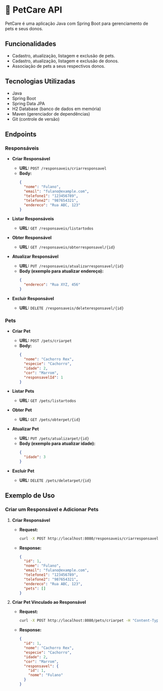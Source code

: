 # 🐾 PetCare API

PetCare é uma aplicação Java com Spring Boot para gerenciamento de pets e seus donos.

## Funcionalidades

- Cadastro, atualização, listagem e exclusão de pets.
- Cadastro, atualização, listagem e exclusão de donos.
- Associação de pets a seus respectivos donos.

## Tecnologias Utilizadas

- Java
- Spring Boot
- Spring Data JPA
- H2 Database (banco de dados em memória)
- Maven (gerenciador de dependências)
- Git (controle de versão)

## Endpoints

### Responsáveis

- **Criar Responsável**
  - **URL:** `POST /responsaveis/criarresponsavel`
  - **Body:**
    ```json
    {
      "nome": "Fulano",
      "email": "fulano@example.com",
      "telefone1": "123456789",
      "telefone2": "987654321",
      "endereco": "Rua ABC, 123"
    }
    ```

- **Listar Responsáveis**
  - **URL:** `GET /responsaveis/listartodos`

- **Obter Responsável**
  - **URL:** `GET /responsaveis/obterresponsavel/{id}`

- **Atualizar Responsável**
  - **URL:** `PUT /responsaveis/atualizarresponsavel/{id}`
  - **Body (exemplo para atualizar endereço):**
    ```json
    {
      "endereco": "Rua XYZ, 456"
    }
    ```

- **Excluir Responsável**
  - **URL:** `DELETE /responsaveis/deleteresponsavel/{id}`

### Pets

- **Criar Pet**
  - **URL:** `POST /pets/criarpet`
  - **Body:**
    ```json
    {
      "nome": "Cachorro Rex",
      "especie": "Cachorro",
      "idade": 2,
      "cor": "Marrom",
      "responsavelId": 1
    }
    ```

- **Listar Pets**
  - **URL:** `GET /pets/listartodos`

- **Obter Pet**
  - **URL:** `GET /pets/obterpet/{id}`

- **Atualizar Pet**
  - **URL:** `PUT /pets/atualizarpet/{id}`
  - **Body (exemplo para atualizar idade):**
    ```json
    {
      "idade": 3
    }
    ```

- **Excluir Pet**
  - **URL:** `DELETE /pets/deletarpet/{id}`

## Exemplo de Uso

### Criar um Responsável e Adicionar Pets

1. **Criar Responsável**
   - **Request:**
     ```sh
     curl -X POST http://localhost:8080/responsaveis/criarresponsavel -H "Content-Type: application/json" -d '{"nome": "Fulano", "email": "fulano@example.com", "telefone1": "123456789", "telefone2": "987654321", "endereco": "Rua ABC, 123"}'
     ```
   - **Response:**
     ```json
     {
       "id": 1,
       "nome": "Fulano",
       "email": "fulano@example.com",
       "telefone1": "123456789",
       "telefone2": "987654321",
       "endereco": "Rua ABC, 123",
       "pets": []
     }
     ```

2. **Criar Pet Vinculado ao Responsável**
   - **Request:**
     ```sh
     curl -X POST http://localhost:8080/pets/criarpet -H "Content-Type: application/json" -d '{"nome": "Cachorro Rex", "especie": "Cachorro", "idade": 2, "cor": "Marrom", "responsavelId": 1}'
     ```
   - **Response:**
     ```json
     {
       "id": 1,
       "nome": "Cachorro Rex",
       "especie": "Cachorro",
       "idade": 2,
       "cor": "Marrom",
       "responsavel": {
         "id": 1,
         "nome": "Fulano"
       }
     }
     ```
